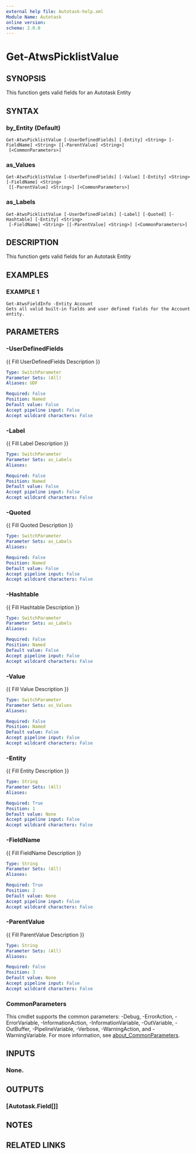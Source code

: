 ```yaml
---
external help file: Autotask-help.xml
Module Name: Autotask
online version:
schema: 2.0.0
---
```


# Get-AtwsPicklistValue

## SYNOPSIS
This function gets valid fields for an Autotask Entity

## SYNTAX

### by_Entity (Default)
```
Get-AtwsPicklistValue [-UserDefinedFields] [-Entity] <String> [-FieldName] <String> [[-ParentValue] <String>]
 [<CommonParameters>]
```

### as_Values
```
Get-AtwsPicklistValue [-UserDefinedFields] [-Value] [-Entity] <String> [-FieldName] <String>
 [[-ParentValue] <String>] [<CommonParameters>]
```

### as_Labels
```
Get-AtwsPicklistValue [-UserDefinedFields] [-Label] [-Quoted] [-Hashtable] [-Entity] <String>
 [-FieldName] <String> [[-ParentValue] <String>] [<CommonParameters>]
```

## DESCRIPTION
This function gets valid fields for an Autotask Entity

## EXAMPLES

### EXAMPLE 1
```
Get-AtwsFieldInfo -Entity Account
Gets all valid built-in fields and user defined fields for the Account entity.
```

## PARAMETERS

### -UserDefinedFields
{{ Fill UserDefinedFields Description }}

```yaml
Type: SwitchParameter
Parameter Sets: (All)
Aliases: UDF

Required: False
Position: Named
Default value: False
Accept pipeline input: False
Accept wildcard characters: False
```

### -Label
{{ Fill Label Description }}

```yaml
Type: SwitchParameter
Parameter Sets: as_Labels
Aliases:

Required: False
Position: Named
Default value: False
Accept pipeline input: False
Accept wildcard characters: False
```

### -Quoted
{{ Fill Quoted Description }}

```yaml
Type: SwitchParameter
Parameter Sets: as_Labels
Aliases:

Required: False
Position: Named
Default value: False
Accept pipeline input: False
Accept wildcard characters: False
```

### -Hashtable
{{ Fill Hashtable Description }}

```yaml
Type: SwitchParameter
Parameter Sets: as_Labels
Aliases:

Required: False
Position: Named
Default value: False
Accept pipeline input: False
Accept wildcard characters: False
```

### -Value
{{ Fill Value Description }}

```yaml
Type: SwitchParameter
Parameter Sets: as_Values
Aliases:

Required: False
Position: Named
Default value: False
Accept pipeline input: False
Accept wildcard characters: False
```

### -Entity
{{ Fill Entity Description }}

```yaml
Type: String
Parameter Sets: (All)
Aliases:

Required: True
Position: 1
Default value: None
Accept pipeline input: False
Accept wildcard characters: False
```

### -FieldName
{{ Fill FieldName Description }}

```yaml
Type: String
Parameter Sets: (All)
Aliases:

Required: True
Position: 2
Default value: None
Accept pipeline input: False
Accept wildcard characters: False
```

### -ParentValue
{{ Fill ParentValue Description }}

```yaml
Type: String
Parameter Sets: (All)
Aliases:

Required: False
Position: 3
Default value: None
Accept pipeline input: False
Accept wildcard characters: False
```

### CommonParameters
This cmdlet supports the common parameters: -Debug, -ErrorAction, -ErrorVariable, -InformationAction, -InformationVariable, -OutVariable, -OutBuffer, -PipelineVariable, -Verbose, -WarningAction, and -WarningVariable. For more information, see [about_CommonParameters](http://go.microsoft.com/fwlink/?LinkID=113216).

## INPUTS

### None.
## OUTPUTS

### [Autotask.Field[]]
## NOTES

## RELATED LINKS
